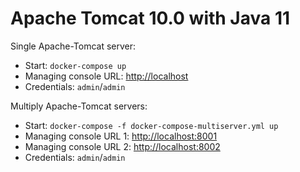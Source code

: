 # Apache Tomcat 10.0 with Java 11

Single Apache-Tomcat server:
* Start: `docker-compose up`
* Managing console URL: [http://localhost](http://localhost)
* Credentials: `admin`/`admin`

Multiply Apache-Tomcat servers:
* Start: `docker-compose -f docker-compose-multiserver.yml up`
* Managing console URL 1: [http://localhost:8001](http://localhost:8001)
* Managing console URL 2: [http://localhost:8002](http://localhost:8002)
* Credentials: `admin`/`admin`
